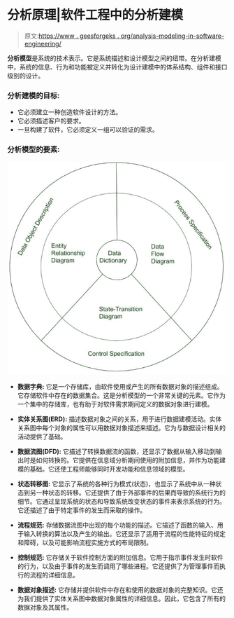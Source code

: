 # 分析原理|软件工程中的分析建模

> 原文:[https://www . geesforgeks . org/analysis-modeling-in-software-engineering/](https://www.geeksforgeeks.org/analysis-modelling-in-software-engineering/)

**分析模型**是系统的技术表示。它是系统描述和设计模型之间的纽带。在分析建模中，系统的信息、行为和功能被定义并转化为设计建模中的体系结构、组件和接口级别的设计。

### **分析建模的目标:**

*   它必须建立一种创造软件设计的方法。
*   它必须描述客户的要求。
*   一旦构建了软件，它必须定义一组可以验证的需求。

### **分析模型的要素:**

![](img/b88dd9036aef59dcd93a68d0ccd38cbe.png)

*   **数据字典:**
    它是一个存储库，由软件使用或产生的所有数据对象的描述组成。它存储软件中存在的数据集合。这是分析模型的一个非常关键的元素。它作为一个集中的存储库，也有助于对软件需求期间定义的数据对象进行建模。

*   **实体关系图(ERD):**
    描述数据对象之间的关系，用于进行数据建模活动。实体关系图中每个对象的属性可以用数据对象描述来描述。它为与数据设计相关的活动提供了基础。

*   **数据流图(DFD):**
    它描述了转换数据流的函数，还显示了数据从输入移动到输出时是如何转换的。它提供在信息域分析期间使用的附加信息，并作为功能建模的基础。它还使工程师能够同时开发功能和信息领域的模型。

*   **状态转移图:**
    它显示了系统的各种行为模式(状态)，也显示了系统中从一种状态到另一种状态的转移。它还提供了由于外部事件的后果而导致的系统行为的细节。它通过呈现系统的状态和导致系统改变状态的事件来表示系统的行为。它还描述了由于特定事件的发生而采取的操作。

*   **流程规范:**
    存储数据流图中出现的每个功能的描述。它描述了函数的输入、用于输入转换的算法以及产生的输出。它还显示了适用于流程的性能特征的规定和障碍，以及可能影响流程实施方式的布局限制。

*   **控制规范:**
    它存储关于软件控制方面的附加信息。它用于指示事件发生时软件的行为，以及由于事件的发生而调用了哪些进程。它还提供了为管理事件而执行的流程的详细信息。

*   **数据对象描述:**
    它存储并提供软件中存在和使用的数据对象的完整知识。它还为我们提供了实体关系图中数据对象属性的详细信息。因此，它包含了所有的数据对象及其属性。